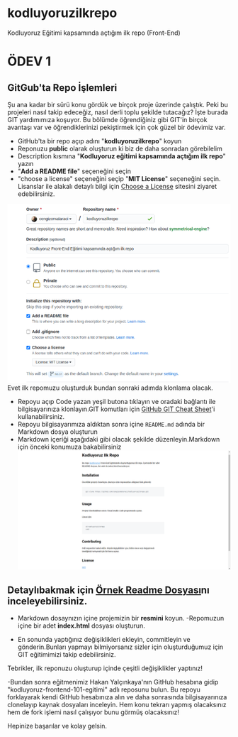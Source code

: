 # kodluyoruzilkrepo
Kodluyoruz Eğitimi kapsamında açtığım ilk repo (Front-End)

# ÖDEV 1
## GitGub'ta Repo İşlemleri
Şu ana kadar bir sürü konu gördük ve birçok proje üzerinde çalıştık. Peki bu projeleri nasıl takip edeceğiz, nasıl derli toplu şekilde tutacağız? İşte burada GIT yardımımıza koşuyor. Bu bölümde öğrendiğiniz gibi GIT'in birçok avantaşı var ve öğrendiklerinizi pekiştirmek için çok güzel bir ödevimiz var.

- GitHub'ta bir repo açıp adını "**kodluyoruzilkrepo**" koyun
- Reponuzu **public** olarak oluşturun ki biz de daha sonradan görebilelim
- Description kısmına "**Kodluyoruz eğitimi kapsamında açtığım ilk repo**" yazın
- "**Add a README file**" seçeneğini seçin
- "choose a license" seçeneğini seçip "**MIT License**" seçeneğini seçin. Lisanslar ile alakalı detaylı bilgi için [Choose a License](https://choosealicense.com/) sitesini ziyaret edebilirsiniz.

![repo açma menüsü](https://raw.githubusercontent.com/Kodluyoruz/taskforce/main/git/odev1/figures/github.png)
Evet ilk repomuzu oluşturduk bundan sonraki adımda klonlama olacak.
- Repoyu açıp Code yazan yeşil butona tıklayın ve oradaki bağlantı ile bilgisayarınıza klonlayın.GIT komutları için [GitHub GIT Cheat Sheet](https://education.github.com/git-cheat-sheet-education.pdf)'i kullanabilirsiniz.
- Repoyu bilgisayarımıza aldıktan sonra içine `README.md` adında bir Markdown dosya oluşturun 
- Markdown içeriği aşağıdaki gibi olacak şekilde düzenleyin.Markdown için önceki konumuza bakabilirsiniz
![Mark Down örnek](https://raw.githubusercontent.com/Kodluyoruz/taskforce/main/git/odev1/figures/markdown.png)
## Detaylıbakmak için [Örnek Readme Dosyası](https://github.com/Kodluyoruz/taskforce/blob/main/git/odev1/ornekreadme.md)nı inceleyebilirsiniz.
- Markdown dosaynızın içine projemizin bir **resmini** koyun.
-Repomuzun içine bir adet **index.html** dosyası oluşturun.
* En sonunda yaptığınız değişiklikleri ekleyin, commitleyin ve gönderin.Bunları yapmayı bilmiyorsanız sizler için oluşturduğumuz için GIT eğitimimizi takip edebilirsiniz.

Tebrikler, ilk reponuzu oluşturup içinde çeşitli değişiklikler yaptınız!

-Bundan sonra eğitmenimiz Hakan Yalçınkaya'nın GitHub hesabına gidip "kodluyoruz-frontend-101-egitimi" adlı reposunu bulun. Bu repoyu forklayarak kendi GitHub hesabınıza alın ve daha sonrasında bilgisayarınıza clonelayıp kaynak dosyaları inceleyin. Hem konu tekrarı yapmış olacaksınız hem de fork işlemi nasıl çalışıyor bunu görmüş olacaksınız!

Hepinize başarılar ve kolay gelsin.